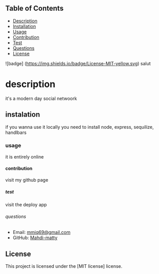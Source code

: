 
## Table of Contents
- [Description](#description)
- [Installation](#installation)
- [Usage](#usage)
- [Contribution](#contribution)
- [Test](#test)
- [Questions](#questions)
- [License](#license)

![badge] (https://img.shields.io/badge/License-MIT-yellow.svg)
salut





# description
it's a modern day social netwoork

## instalation 
if you wanna use it locally you need to install node, express, sequilize, handlbars

### usage
it is entirely online

#### contribution 
visit my github page

##### test
visit the deploy app

###### questions
- Email: mmiq69@gmail.com
- GitHub: [Mahdi-matty](https://github.com/Mahdi-matty)


## License

This project is licensed under the [MIT license] license.

